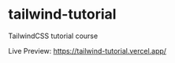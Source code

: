 # tailwind-tutorial
TailwindCSS tutorial course

Live Preview: https://tailwind-tutorial.vercel.app/
